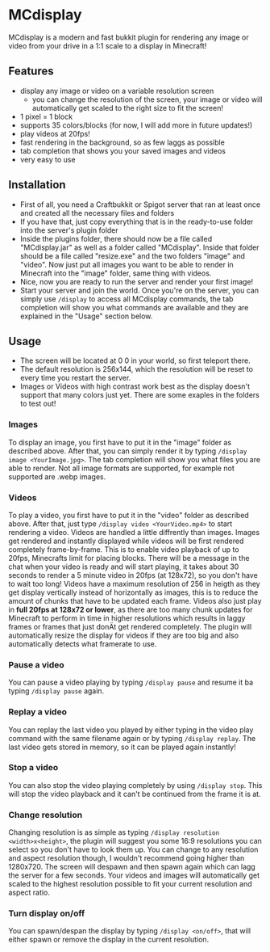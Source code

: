 # MCdisplay
MCdisplay is a modern and fast bukkit plugin for rendering any image or video from your drive in a 1:1 scale to a display in Minecraft!

## Features

  * display any image or video on a variable resolution screen
    * you can change the resolution of the screen, your image or video will automatically get scaled to the right size to fit the screen!
  * 1 pixel = 1 block
  * supports 35 colors/blocks (for now, I will add more in future updates!)
  * play videos at 20fps!
  * fast rendering in the background, so as few laggs as possible
  * tab completion that shows you your saved images and videos
  * very easy to use
  
## Installation
  * First of all, you need a Craftbukkit or Spigot server that ran at least once and created all the necessary files and folders
  * If you have that, just copy everything that is in the ready-to-use folder into the server's plugin folder
  * Inside the plugins folder, there should now be a file called "MCdisplay.jar" as well as a folder called "MCdisplay". Inside that folder should be a file called "resize.exe" and the two folders "image" and "video". Now just put all images you want to be able to render in Minecraft into the "image" folder, same thing with videos.
  * Nice, now you are ready to run the server and render your first image!
  * Start your server and join the world. Once you're on the server, you can simply use `/display` to access all MCdisplay commands, the tab completion will show you what commands are available and they are explained in the "Usage" section below.
  
## Usage
  * The screen will be located at 0 0 in your world, so first teleport there.
  * The default resolution is 256x144, which the resolution will be reset to every time you restart the server.
  * Images or Videos with high contrast work best as the display doesn't support that many colors just yet. There are some exaples in the folders to test out!
  ### Images
  To display an image, you first have to put it in the "image" folder as described above. 
  After that, you can simply render it by typing `/display image <YourImage.jpg>`. The tab completion 
  will show you what files you are able to render.
  Not all image formats are supported, for example not supported are .webp images.
  ### Videos
  To play a video, you first have to put it in the "video" folder as described above. 
    After that, just type `/display video <YourVideo.mp4>` to start rendering a video. 
    Videos are handled a little diffrently than images. Images get rendered and instantly displayed while videos will be first rendered completely frame-by-frame. This is to enable video playback of up to 20fps, Minecrafts limit for placing blocks.
    There will be a message in the chat when your video is ready and will start playing, it takes about 30 seconds to render a 5 minute video in 20fps (at 128x72), so you don't have to wait too long!
    Videos have a maximum resolution of 256 in heigth as they get display vertically instead of horizontally as images, this is to reduce the amount of chunks that have to be updated each frame.
    Videos also just play in **full 20fps at 128x72 or lower**, as there are too many chunk updates for Minecraft to perform in time in higher resolutions which results in laggy frames or frames that just donÄt get rendered completely.
    The plugin will automatically resize the display for videos if they are too big and also automatically detects what framerate to use.
  ### Pause a video
  You can pause a video playing by typing `/display pause` and resume it ba typing `/display pause` again.
  ### Replay a video
  You can replay the last video you played by either typing in the video play command with the same filename again or by typing `/display replay`. The last video gets stored in memory, so it can be played again instantly!
  ### Stop a video
  You can also stop the video playing completely by using `/display stop`. This will stop the video playback and it can't be continued from the frame it is at.
  ### Change resolution
  Changing resolution is as simple as typing `/display resolution <width>x<height>`, the plugin will suggest you some 16:9 resolutions you can select so you don't have to look them up. You can change to any resolution and aspect resolution though, I wouldn't recommend going higher than 1280x720.
    The screen will despawn and then spawn again which can lagg the server for a few seconds. Your videos and images will automatically get scaled to the highest resolution possible to fit your current resolution and aspect ratio.
  ### Turn display on/off
  You can spawn/despan the display by typing `/display <on/off>`, that will either spawn or remove the display in the current resolution.
